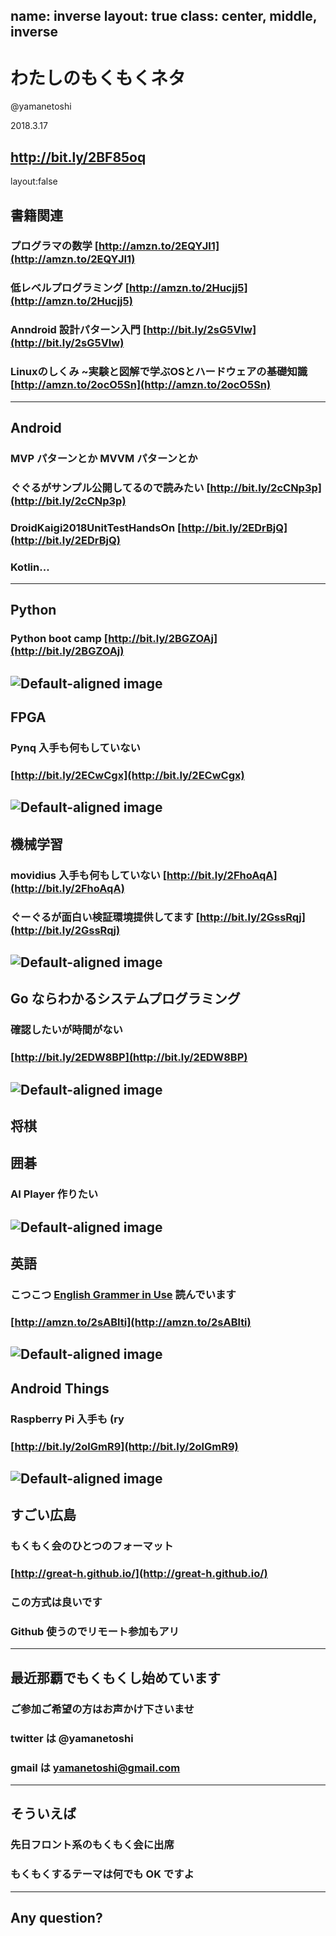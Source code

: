 name: inverse
layout: true
class: center, middle, inverse
---
# わたしのもくもくネタ
@yamanetoshi

2018.3.17

http://bit.ly/2BF85oq
---
layout:false
## 書籍関連
### プログラマの数学 [http://amzn.to/2EQYJI1](http://amzn.to/2EQYJI1)
### 低レベルプログラミング [http://amzn.to/2Hucjj5](http://amzn.to/2Hucjj5)
### Anndroid 設計パターン入門 [http://bit.ly/2sG5Vlw](http://bit.ly/2sG5Vlw)
### Linuxのしくみ ~実験と図解で学ぶOSとハードウェアの基礎知識 [http://amzn.to/2ocO5Sn](http://amzn.to/2ocO5Sn)
---
## Android
### MVP パターンとか MVVM パターンとか
### ぐぐるがサンプル公開してるので読みたい [http://bit.ly/2cCNp3p](http://bit.ly/2cCNp3p)
### DroidKaigi2018UnitTestHandsOn [http://bit.ly/2EDrBjQ](http://bit.ly/2EDrBjQ)
### Kotlin...
---
## Python
### Python boot camp [http://bit.ly/2BGZOAj](http://bit.ly/2BGZOAj)
![Default-aligned image](python-boot-camp-logo.png)
---
## FPGA
### Pynq 入手も何もしていない
### [http://bit.ly/2ECwCgx](http://bit.ly/2ECwCgx)
![Default-aligned image](20180110153259.png)
---
## 機械学習
### movidius 入手も何もしていない [http://bit.ly/2FhoAqA](http://bit.ly/2FhoAqA)
### ぐーぐるが面白い検証環境提供してます [http://bit.ly/2GssRqj](http://bit.ly/2GssRqj)
![Default-aligned image](00_m.jpg)
---
## Go ならわかるシステムプログラミング
### 確認したいが時間がない
### [http://bit.ly/2EDW8BP](http://bit.ly/2EDW8BP)
![Default-aligned image](P9213109t_o_.jpg)
---
## 将棋
## 囲碁
### AI Player 作りたい
![Default-aligned image](841257.png)
---
## 英語
### こつこつ [English Grammer in Use](http://amzn.to/2sABlti) 読んでいます
### [http://amzn.to/2sABlti](http://amzn.to/2sABlti)
![Default-aligned image](9780521189064.jpg)
---
## Android Things
### Raspberry Pi 入手も (ry
### [http://bit.ly/2olGmR9](http://bit.ly/2olGmR9)
![Default-aligned image](ー300.jpg)
---
## すごい広島
### もくもく会のひとつのフォーマット
### [http://great-h.github.io/](http://great-h.github.io/)
### この方式は良いです
### Github 使うのでリモート参加もアリ
---
## 最近那覇でもくもくし始めています
### ご参加ご希望の方はお声かけ下さいませ
### twitter は @yamanetoshi
### gmail は yamanetoshi@gmail.com
---
## そういえば
### 先日フロント系のもくもく会に出席
### もくもくするテーマは何でも OK ですよ
---
## Any question?
